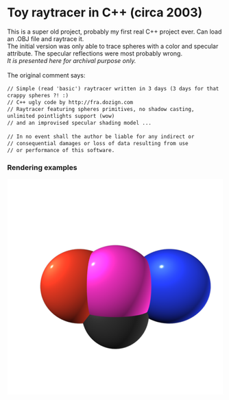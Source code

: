 # Toy  raytracer in C++ (circa 2003)

This is a super old project, probably my first real C++ project ever. Can load an .OBJ file and raytrace it.<br>
The initial version was only able to trace spheres with a color and specular attribute. The specular reflections were most probably wrong.<br>
_It is presented here for archival purpose only._<br>
<br>
The original comment says:

```
// Simple (read 'basic') raytracer written in 3 days (3 days for that crappy spheres ?! :)
// C++ ugly code by http://fra.dozign.com
// Raytracer featuring spheres primitives, no shadow casting, unlimited pointlights support (wow)
// and an improvised specular shading model ...

// In no event shall the author be liable for any indirect or
// consequential damages or loss of data resulting from use
// or performance of this software.
```

### Rendering examples

![raytraced spheres](img/trace-spheres-2003.png)